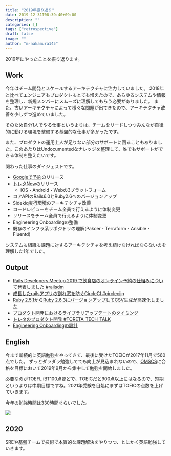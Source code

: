 ```yaml
---
title: "2019年振り返り"
date: 2019-12-31T08:39:40+09:00
description: ""
categories: []
tags: ["retrospective"]
draft: false
image: ""
author: "m-nakamura145"
---
```


2019年にやったことを振り返ります。

<!--more-->

## Work

今年はチーム開発とスケールするアーキテクチャに注力していました。
2018年と比べてエンジニアもプロダクトもとても増えたので、あらゆるシステムや情報を整理し、新規メンバーにスムーズに理解してもらう必要がありました。
また、古いアーキテクチャによって様々な問題が出てきたので、アーキテクチャ改善を少しずつ進めていました。

そのため自分1人でやる仕事というよりは、チームをリードしつつみんなが自律的に動ける環境を整備する基盤的な仕事が多かったです。

また、プロダクトの運用上人が足りない部分のサポートに回ることもありました。このあたりはUndocumentedなナレッジを整理して、誰でもサポートができる体制を整えたいです。

関わった仕事のダイジェストです。

- [Googleで予約](https://corp.toreta.in/news/2019-03-06/)のリリース
- [トレタNow](https://www.toretanow.app/)のリリース
  - iOS・Android・Webの3プラットフォーム
- コアAPIのRails6.0とRuby2.6へのバージョンアップ
- Sidekiq実行環境のアーキテクチャ改善
- コードレビューをチーム全員で行えるように体制変更
- リリースをチーム全員で行えるように体制変更
- Engineering Onboardingの整備
- 既存のインフラ系リポジトリの理解(Pakcer・Terraform・Ansible・Fluentd)

システムも組織も課題に対するアーキテクチャを考え続けなければならないのを理解した1年でした。

## Output
- [Rails Developers Meetup 2019 で飲食店のオンライン予約の仕組みについて発表しました #railsdm](https://tech.toreta.in/entry/2019/04/23/164144)
- [成長したrailsアプリの割れ窓を防ぐCircleCI #circlecijp](https://speakerdeck.com/m_nakamura145/cheng-chang-sitarailsapurifalsege-rechuang-wofang-gucircleci-number-circlecijp)
- [Ruby 2.5.1からRuby 2.6.3にバージョンアップしてCSV生成が高速化しました](https://tech.toreta.in/entry/2019/06/12/120524)
- [プロダクト開発におけるライブラリアップデートのタイミング](https://speakerdeck.com/m_nakamura145/purodakutokai-fa-niokeruraiburariatupudetofalsetaimingu-number-gotandarb)
- [トレタのプロダクト開発 #TORETA_TECH_TALK](https://speakerdeck.com/m_nakamura145/toretafalsepurodakutokai-fa-number-toreta-tech-talk)
- [Engineering Onboardingの設計](https://tech.toreta.in/entry/2019/12/27/112243)

## English

今まで断続的に英語勉強をやってきて、最後に受けたTOEICが2017年11月で560点でした。
ずっとダラダラ勉強してても向上が見込まれないので、[OMSCS](http://www.omscs.gatech.edu/)に合格を目標において2019年9月から集中して勉強を開始しました。

必要なのがTOEFL iBT100点ほどで、TOEICだと900点以上にはなるので、短期というよりは中期目標ですね。2021年受験を目処にまずはTOEICの点数を上げていきます。

今年の勉強時間は330時間ぐらいでした。

![](/images/study-plus-2019.png#c)

## 2020
SREや基盤チームで技術で本質的な課題解決をやりつつ、とにかく英語勉強していきます。